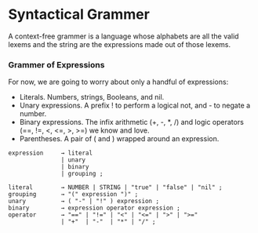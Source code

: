 # Syntactical Grammer

A context-free grammer is a language whose alphabets are all the valid lexems and the string are the expressions made out of those lexems.

### Grammer of Expressions

For now, we are going to worry about only a handful of expressions:

- Literals. Numbers, strings, Booleans, and nil.
- Unary expressions. A prefix ! to perform a logical not, and - to negate a number.
- Binary expressions. The infix arithmetic (+, -, *, /) and logic operators (==, !=, <, <=, >, >=) we know and love.
- Parentheses. A pair of ( and ) wrapped around an expression.

```
expression     → literal
               | unary
               | binary
               | grouping ;

literal        → NUMBER | STRING | "true" | "false" | "nil" ;
grouping       → "(" expression ")" ;
unary          → ( "-" | "!" ) expression ;
binary         → expression operator expression ;
operator       → "==" | "!=" | "<" | "<=" | ">" | ">="
               | "+"  | "-"  | "*" | "/" ;
```



